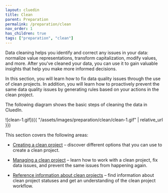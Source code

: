 ```yaml
---
layout: cluedin
title: Clean
parent: Preparation
permalink: /preparation/clean
nav_order: 1
has_children: true
tags: ["preparation", "clean"]
---
```


Data cleaning helps you identify and correct any issues in your data: normalize value representations, transform capitalization, modify values, and more. After you've cleaned your data, you can use it to gain valuable insights that help you make more informed decisions.

In this section, you will learn how to fix data quality issues through the use of clean projects. In addition, you will learn how to proactively prevent the same data quality issues by generating rules based on your actions in the clean project.

The following diagram shows the basic steps of cleaning the data in CluedIn.

![clean-1.gif]({{ "/assets/images/preparation/clean/clean-1.gif" | relative_url }})

This section covers the following areas:

- [Creating a clean project](/preparation/clean/create-clean-project) – discover different options that you can use to create a clean project.

- [Managing a clean project](/preparation/clean/manage-clean-project) – learn how to work with a clean project, fix data issues, and prevent the same issues from happening again.

- [Reference information about clean projects](/preparation/clean/clean-reference) – find information about clean project statuses and get an understanding of the clean project workflow.